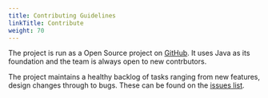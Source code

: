 ```yaml
---
title: Contributing Guidelines
linkTitle: Contribute
weight: 70
---
```


The project is run as a Open Source project on [GitHub](https://github.com/mars-sim/mars-sim). It uses Java as its foundation and the team is always open to new contrbutors.

The project maintains a healthy backlog of tasks ranging from new features, design changes through to bugs. These can be found on the [issues list](https://github.com/mars-sim/mars-sim/issues).